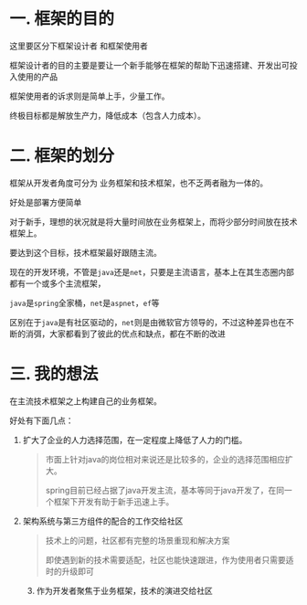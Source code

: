 # 一. 框架的目的

这里要区分下框架设计者 和框架使用者

框架设计者的目的主要是要让一个新手能够在框架的帮助下迅速搭建、开发出可投入使用的产品

框架使用者的诉求则是简单上手，少量工作。



终极目标都是解放生产力，降低成本（包含人力成本）。



# 二. 框架的划分

框架从开发者角度可分为 业务框架和技术框架，也不乏两者融为一体的。

好处是部署方便简单



对于新手，理想的状况就是将大量时间放在业务框架上，而将少部分时间放在技术框架上。

要达到这个目标，技术框架最好跟随主流。

现在的开发环境，不管是`java`还是`net`，只要是主流语言，基本上在其生态圈内部都有一个或多个主流框架，

`java`是`spring`全家桶，`net`是`aspnet`，`ef`等

区别在于`java`是有社区驱动的，`net`则是由微软官方领导的，不过这种差异也在不断的消弭，大家都看到了彼此的优点和缺点，都在不断的改进



# 三. 我的想法

在主流技术框架之上构建自己的业务框架。

好处有下面几点：

1. 扩大了企业的人力选择范围，在一定程度上降低了人力的门槛。

   > 市面上针对java的岗位相对来说还是比较多的，企业的选择范围相应扩大。
   >
   > spring目前已经占据了java开发主流，基本等同于java开发了，在同一个框架下开发有助于新手迅速上手。

2. 架构系统与第三方组件的配合的工作交给社区

   > 技术上的问题，社区都有完整的场景重现和解决方案
   >
   > 即使遇到新的技术需要适配，社区也能快速跟进，作为使用者只需要适时的升级即可

    3. 作为开发者聚焦于业务框架，技术的演进交给社区

